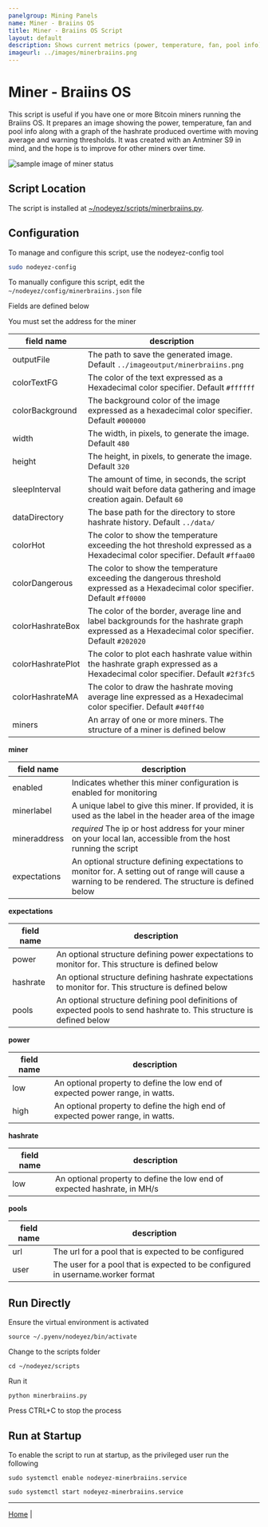 ```yaml
---
panelgroup: Mining Panels
name: Miner - Braiins OS
title: Miner - Braiins OS Script
layout: default
description: Shows current metrics (power, temperature, fan, pool info) and graphed hashrate and moving average over time. Can be configured with warnings if out of expected ranges. Great for an Antminer S9
imageurl: ../images/minerbraiins.png
---
```


# Miner - Braiins OS

This script is useful if you have one or more Bitcoin miners running the Braiins
OS.  It prepares an image showing the power, temperature, fan and pool info
along with a graph of the hashrate produced overtime with moving average and
warning thresholds.  It was created with an Antminer S9 in mind, and the hope
is to improve for other miners over time.

![sample image of miner status](../images/minerbraiins.png)

## Script Location

The script is installed at
[~/nodeyez/scripts/minerbraiins.py](../scripts/minerbraiins.py).

## Configuration

To manage and configure this script, use the nodeyez-config tool

```sh
sudo nodeyez-config
```

To manually configure this script, edit the `~/nodeyez/config/minerbraiins.json` file

Fields are defined below

You must set the address for the miner

| field name | description |
| --- | --- |
| outputFile | The path to save the generated image. Default `../imageoutput/minerbraiins.png` |
| colorTextFG | The color of the text expressed as a Hexadecimal color specifier. Default `#ffffff` |
| colorBackground | The background color of the image expressed as a hexadecimal color specifier. Default `#000000` |
| width | The width, in pixels, to generate the image. Default `480` |
| height | The height, in pixels, to generate the image. Default `320` |
| sleepInterval | The amount of time, in seconds, the script should wait before data gathering and image creation again. Default `60` |
| dataDirectory | The base path for the directory to store hashrate history. Default `../data/` |
| colorHot | The color to show the temperature exceeding the hot threshold expressed as a Hexadecimal color specifier. Default `#ffaa00` |
| colorDangerous | The color to show the temperature exceeding the dangerous threshold expressed as a Hexadecimal color specifier. Default `#ff0000` | 
| colorHashrateBox | The color of the border, average line and label backgrounds for the hashrate graph expressed as a Hexadecimal color specifier. Default `#202020` |
| colorHashratePlot | The color to plot each hashrate value within the hashrate graph expressed as a Hexadecimal color specifier. Default `#2f3fc5` |
| colorHashrateMA | The color to draw the hashrate moving average line expressed as a Hexadecimal color specifier. Default `#40ff40` |
| miners | An array of one or more miners. The structure of a miner is defined below |

__miner__

| field name | description |
| --- | --- |
| enabled | Indicates whether this miner configuration is enabled for monitoring |
| minerlabel | A unique label to give this miner. If provided, it is used as the label in the header area of the image |
| mineraddress | *required* The ip or host address for your miner on your local lan, accessible from the host running the script |
| expectations | An optional structure defining expectations to monitor for. A setting out of range will cause a warning to be rendered. The structure is defined below |

__expectations__

| field name | description |
| --- | --- |
| power | An optional structure defining power expectations to monitor for. This structure is defined below |
| hashrate | An optional structure defining hashrate expectations to monitor for. This structure is defined below |
| pools | An optional structure defining pool definitions of expected pools to send hashrate to. This structure is defined below |

__power__

| field name | description |
| --- | --- |
| low | An optional property to define the low end of expected power range, in watts. |
| high | An optional property to define the high end of expected power range, in watts. |

__hashrate__

| field name | description |
| --- | --- |
| low | An optional property to define the low end of expected hashrate, in MH/s |

__pools__

| field name | description |
| --- | --- |
| url | The url for a pool that is expected to be configured |
| user | The user for a pool that is expected to be configured in username.worker format |

## Run Directly

Ensure the virtual environment is activated
```shell
source ~/.pyenv/nodeyez/bin/activate
```

Change to the scripts folder
```shell
cd ~/nodeyez/scripts
```

Run it
```shell
python minerbraiins.py
```

Press CTRL+C to stop the process

## Run at Startup

To enable the script to run at startup, as the privileged user run the following

```shell
sudo systemctl enable nodeyez-minerbraiins.service

sudo systemctl start nodeyez-minerbraiins.service
```

---

[Home](../) | 